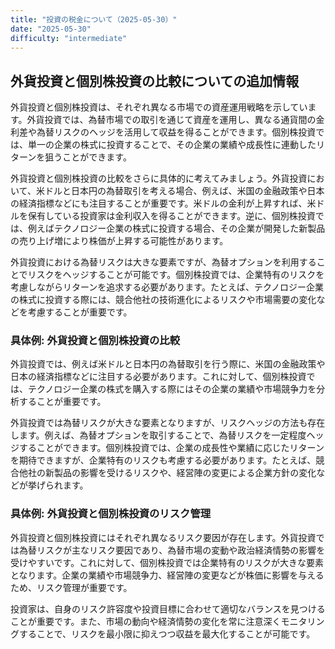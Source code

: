 ```yaml
---
title: "投資の税金について（2025-05-30）"
date: "2025-05-30"
difficulty: "intermediate"
---
```


## 外貨投資と個別株投資の比較についての追加情報

外貨投資と個別株投資は、それぞれ異なる市場での資産運用戦略を示しています。外貨投資では、為替市場での取引を通じて資産を運用し、異なる通貨間の金利差や為替リスクのヘッジを活用して収益を得ることができます。個別株投資では、単一の企業の株式に投資することで、その企業の業績や成長性に連動したリターンを狙うことができます。

外貨投資と個別株投資の比較をさらに具体的に考えてみましょう。外貨投資において、米ドルと日本円の為替取引を考える場合、例えば、米国の金融政策や日本の経済指標などにも注目することが重要です。米ドルの金利が上昇すれば、米ドルを保有している投資家は金利収入を得ることができます。逆に、個別株投資では、例えばテクノロジー企業の株式に投資する場合、その企業が開発した新製品の売り上げ増により株価が上昇する可能性があります。

外貨投資における為替リスクは大きな要素ですが、為替オプションを利用することでリスクをヘッジすることが可能です。個別株投資では、企業特有のリスクを考慮しながらリターンを追求する必要があります。たとえば、テクノロジー企業の株式に投資する際には、競合他社の技術進化によるリスクや市場需要の変化などを考慮することが重要です。

### 具体例: 外貨投資と個別株投資の比較

外貨投資では、例えば米ドルと日本円の為替取引を行う際に、米国の金融政策や日本の経済指標などに注目する必要があります。これに対して、個別株投資では、テクノロジー企業の株式を購入する際にはその企業の業績や市場競争力を分析することが重要です。

外貨投資では為替リスクが大きな要素となりますが、リスクヘッジの方法も存在します。例えば、為替オプションを取引することで、為替リスクを一定程度ヘッジすることができます。個別株投資では、企業の成長性や業績に応じたリターンを期待できますが、企業特有のリスクも考慮する必要があります。たとえば、競合他社の新製品の影響を受けるリスクや、経営陣の変更による企業方針の変化などが挙げられます。

### 具体例: 外貨投資と個別株投資のリスク管理

外貨投資と個別株投資にはそれぞれ異なるリスク要因が存在します。外貨投資では為替リスクが主なリスク要因であり、為替市場の変動や政治経済情勢の影響を受けやすいです。これに対して、個別株投資では企業特有のリスクが大きな要素となります。企業の業績や市場競争力、経営陣の変更などが株価に影響を与えるため、リスク管理が重要です。

投資家は、自身のリスク許容度や投資目標に合わせて適切なバランスを見つけることが重要です。また、市場の動向や経済情勢の変化を常に注意深くモニタリングすることで、リスクを最小限に抑えつつ収益を最大化することが可能です。
